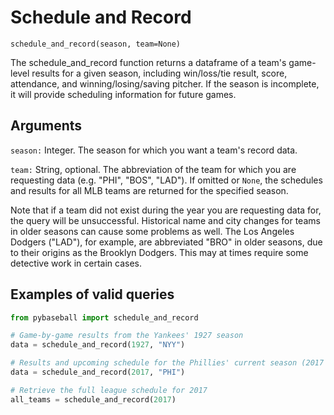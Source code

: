 # Schedule and Record

`schedule_and_record(season, team=None)`

The schedule_and_record function returns a dataframe of a team's game-level results for a given season, including win/loss/tie result, score, attendance, and winning/losing/saving pitcher. If the season is incomplete, it will provide scheduling information for future games. 

## Arguments
`season:` Integer. The season for which you want a team's record data. 

`team:` String, optional. The abbreviation of the team for which you are requesting data (e.g. "PHI", "BOS", "LAD").
If omitted or ``None``, the schedules and results for all MLB teams are returned for the specified season.

Note that if a team did not exist during the year you are requesting data for, the query will be unsuccessful. Historical name and city changes for teams in older seasons can cause some problems as well. The Los Angeles Dodgers ("LAD"), for example, are abbreviated "BRO" in older seasons, due to their origins as the Brooklyn Dodgers. This may at times require some detective work in certain cases.   

## Examples of valid queries

```python
from pybaseball import schedule_and_record

# Game-by-game results from the Yankees' 1927 season
data = schedule_and_record(1927, "NYY")

# Results and upcoming schedule for the Phillies' current season (2017 at the time of writing)
data = schedule_and_record(2017, "PHI")

# Retrieve the full league schedule for 2017
all_teams = schedule_and_record(2017)
```
